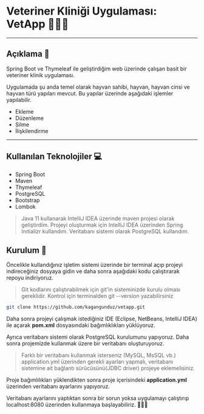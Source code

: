

# Veteriner Kliniği Uygulaması: VetApp :paw_prints::cat::dog:
---
## Açıklama :page_facing_up:
Spring Boot ve Thymeleaf ile geliştirdiğim web üzerinde çalışan basit bir veteriner klinik uygulaması.

Uygulamada şu anda temel olarak hayvan sahibi, hayvan, hayvan cinsi ve hayvan türü yapıları mevcut. Bu yapılar üzerinde 
aşağıdaki işlemler yapılabilir.

- Ekleme
- Düzenleme
- Silme
- İlişkilendirme
  
---
## Kullanılan Teknolojiler :computer:
- Spring Boot
- Maven
- Thymeleaf
- PostgreSQL
- Bootstrap
- Lombok
  
 > Java 11 kullanarak IntelliJ IDEA üzerinde maven projesi olarak geliştirdim. Projeyi oluşturmak için IntelliJ IDEA üzerinden Spring Inıtializr kullandım. Veritabanı sistemi olarak PostgreSQL kullandım.
  
## Kurulum :floppy_disk:

Öncelikle kullandığınız işletim sistemi üzerinde bir terminal açıp projeyi indireceğiniz dosyaya gidin ve daha sonra aşağıdaki kodu çalıştırarak repoyu indiriyoruz.

>Git kodlarını çalıştırabilmek için git'in sisteminizde kurulu olması gereklidir. Kontrol için terminalden git --version yazabilirsiniz

```bash
git clone https://github.com/kagangunduz/vetapp.git
```

Daha sonra projeyi çalışmak istediğiniz IDE (Eclipse, NetBeans, IntelliJ IDEA) ile açarak **pom.xml** dosyasındaki bağımlıklıkları yüklüyoruz.

Ayrıca veritabanı sistemi olarak PostgreSQL kurulumunu yapıyoruz. Daha sonra projemizde kullanmak üzere bir veritabanı oluşturuyoruz.

>Farklı bir veritabanı kullanmak isterseniz (MySQL, MsSQL vb.) application.yml üzerinden gerekli ayarları yapmalı, veritabanı sistemine ait bağlantı sürücüsünü(JDBC driver) projeye eklemelisiniz. 

Proje bağımlılıkları yüklendikten sonra proje içerisindeki **application.yml** üzerinden veritabanı ayarlarını yapıyoruz.

Veritabanı ayarlarını yaptıktan sonra bir sorun yoksa uygulamayı çalıştırıp localhost:8080 üzerinden kullanmaya başlayabiliriz. :clap::clap::clap:


